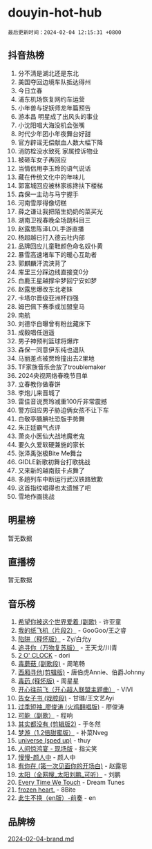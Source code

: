 # douyin-hot-hub

`最后更新时间：2024-02-04 12:15:31 +0800`

## 抖音热榜

1. 分不清是湖北还是东北
1. 美国夺回边境车队抵达得州
1. 今日立春
1. 浦东机场恢复网约车运营
1. 小年兽与捉妖师龙年篇预告
1. 游本昌 明星成了出风头的事业
1. 小沈阳唱大海没机会张嘴
1. 时代少年团小年夜舞台好甜
1. 官方辟谣无偿献血人数大幅下降
1. 消防栓没水致死 家属控诉物业
1. 被砸车女子再回应
1. 当情侣用李玉玲的语气说话
1. 藏在传统文化中的年味儿
1. 郭富城回应被林家栋搀扶下楼梯
1. 森保一主动与马宁握手
1. 河南雪厚得像切糕
1. 薛之谦让我把陌生奶奶的菜买光
1. 湖南卫视春晚全场跳科目三
1. 赵露思陈泽LOL手游直播
1. 杨超越已打入德云社内部
1. 品牌回应儿童鞋颜色命名奴仆黄
1. 暴雪高速堵车下的暖心互助者
1. 郭麒麟汗流浃背了
1. 库里三分踩边线直接变0分
1. 白鹿王星越撑伞梦回宁安如梦
1. 赵露思爆改东北老妹
1. 卡塔尔晋级亚洲杯四强
1. 姆巴佩下赛季或加盟皇马
1. 南航
1. 刘德华自曝曾有粉丝藏床下
1. 成毅唱任逍遥
1. 男子神预判篮球将爆炸
1. 森保一同意伊东纯也退队
1. 马丽差点被贾玲撞出去2里地
1. TF家族音乐会放了troublemaker
1. 2024央视网络春晚节目单
1. 立春教你做春饼
1. 李炮儿来晋城了
1. 雷佳音说贾玲减重100斤非常震撼
1. 警方回应男子胁迫俩女孩不让下车
1. 白敬亭腼腆社恐版手势舞
1. 朱正廷霸气点评
1. 萧炎小医仙大战地魔老鬼
1. 要久久爱软硬兼施的家长
1. 张泽禹张极Bite Me舞台
1. GIDLE新歌初舞台打歌挑战
1. 又来新的越南鼓卡点舞了
1. 多趟列车中断运行武汉铁路致歉
1. 这首指纹唱得也太遗憾了吧
1. 雪地作画挑战

## 明星榜

暂无数据

## 直播榜

暂无数据

## 音乐榜

1. [希望你被这个世界爱着 (副歌)](https://sf3-cdn-tos.douyinstatic.com/obj/tos-cn-ve-2774/oUHCmWQfZlE3QQBKBeD8rCFLpJzPgCpImhsxMt) - 许亚童
1. [我的纸飞机（片段2）](https://sf3-cdn-tos.douyinstatic.com/obj/tos-cn-ve-2774/oM2ZrKcg2CD5AeRB2gkeXOFB1IxAGJdZPazYHf) - GooGoo/王之睿
1. [陷阱（释怀版）](https://sf6-cdn-tos.douyinstatic.com/obj/tos-cn-ve-2774/oE8C21LeZrzKLDFfQYgMzx4GAIHageG5IzayY7) - Zy/白允y
1. [追寻你（万物复苏版）](https://sf5-hl-cdn-tos.douyinstatic.com/obj/tos-cn-ve-2774/oYeAZJsbjIDit9APmBg8u6uDUQnHmoCf3gbo74) - 王天戈/川青
1. [2 O' CLOCK](https://sf5-hl-cdn-tos.douyinstatic.com/obj/tos-cn-ve-2774/oIUBICeqlYQHTigCBOnCMlwBZJkgiBjt1oDfbg) - dori
1. [毒蘑菇 (副歌段)](https://sf6-cdn-tos.douyinstatic.com/obj/tos-cn-ve-2774/ocDEUsfdLjxnlFXtfogBCiQCEqYB7QZgZ8VViM) - 周笔畅
1. [西厢寻他(剪辑版)](https://sf3-cdn-tos.douyinstatic.com/obj/tos-cn-ve-2774/oUsAVfAQKlRNxEv5qxvIB8o5qmIWUcXbzJKJhw) - 唐伯虎Annie、伯爵Johnny
1. [毒药 (释怀版)](https://sf5-hl-cdn-tos.douyinstatic.com/obj/tos-cn-ve-2774/oYILMEAzspdZBIzy4frJNB8ZHPHWAhiwowd4Ad) - 周星星
1. [开心往前飞（开心超人联盟主题曲）](https://sf5-hl-cdn-tos.douyinstatic.com/obj/tos-cn-ve-2774/9d8fb7c82cf1421fb93a9fe925275e0a) - VIVI
1. [告女子书 (戏腔段)](https://sf5-hl-cdn-tos.douyinstatic.com/obj/tos-cn-ve-2774/osCCzFxWgstBDi92ZfBB4ht7gQENBmQMAl0eI6) - 甘璐/王文艺Ayi
1. [过季短袖_廖俊涛 (火鸡翻唱版)](https://sf5-hl-cdn-tos.douyinstatic.com/obj/tos-cn-ve-2774/ogQVJl0tRBKxQgZji7YClFEBrVDeHpPTWfCZbQ) - 廖俊涛
1. [可能（副歌）](https://sf5-hl-cdn-tos.douyinstatic.com/obj/tos-cn-ve-2774/cde1731888894259b333569393c2fb51) - 程响
1. [其实都没有 (剪辑版2)](https://sf3-cdn-tos.douyinstatic.com/obj/tos-cn-ve-2774/oEBNQenHZtBhxYjGgUDQk0BCHTigQafgFlbQ7k) - 于冬然
1. [梦游（1.2倍甜蜜版）](https://sf3-cdn-tos.douyinstatic.com/obj/tos-cn-ve-2774/o4gyAUm8hwufoEABmwVIiQtHsFuGzAEEWtNMzo) - 补菜Nveg
1. [universe (sped up)](https://sf5-hl-cdn-tos.douyinstatic.com/obj/tos-cn-ve-2774/oIQnurQLDCsdYeegkM4CKuVb23MZBXtX6QB8bv) - thuy
1. [人间惊鸿宴 - 现场版](https://sf3-cdn-tos.douyinstatic.com/obj/tos-cn-ve-2774/osF4mrPePAf2Yv8Wfr5fATCHZwL5h1QiGQAKwz) - 指尖笑
1. [慢慢-颜人中](https://sf5-hl-cdn-tos.douyinstatic.com/obj/tos-cn-ve-2774/ocjHNfBXdBxQNC8ZGAeoLMFTUgtBg8bkExunDC) - 颜人中
1. [有你在 (第一次见面你的开场白)](https://sf3-cdn-tos.douyinstatic.com/obj/tos-cn-ve-2774/oAthrQ3ClJBfI57uBoFEgNDYtNCZ0TSYQQfxQ0) - 赵露思
1. [太阳（全网搜_太阳刘鹏_可听）](https://sf6-cdn-tos.douyinstatic.com/obj/tos-cn-ve-2774/ogWbyIQnlBFImVbeDocRdCIYtBHlbJXgfZMvgz) - 刘鹏
1. [Every Time We Touch](https://sf3-cdn-tos.douyinstatic.com/obj/tos-cn-ve-2774/ogN6lUKQeBBfEVhIOMikG1CcJjugxk1tztZyhP) - Dream Tunes
1. [frozen heart.](https://sf3-cdn-tos.douyinstatic.com/obj/tos-cn-ve-2774/oIIWJfyjIACZA9zQMtnJ6hQQhFC4vhCupoRBsO) - 8Bite
1. [此生不换（en版）-前奏](https://sf5-hl-cdn-tos.douyinstatic.com/obj/tos-cn-ve-2774/oMDvUGwhKrKYDEqXiMYEwxZqBWIJFA92CiLAO) - en

## 品牌榜

[2024-02-04-brand.md](2024-02-04-brand.md)
